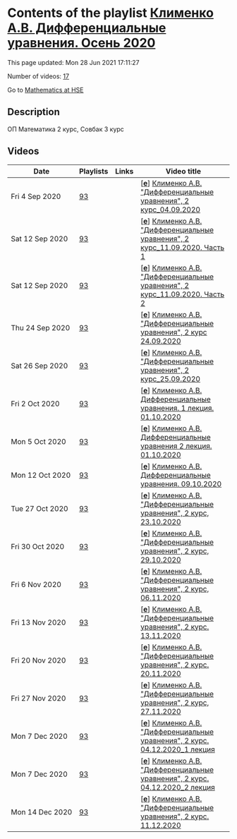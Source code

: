 # Contents of the playlist [Клименко А.В. Дифференциальные уравнения. Осень 2020](https://www.youtube.com/playlist?list=PLq3E5oubNNoApfc1PrVOJ3oft_hkEjV3-)

This page updated: Mon 28 Jun 2021 17:11:27

Number of videos: [17](#videos)

Go to [Mathematics at HSE](../README.md)

## Description

ОП Математика 2 курс, Совбак 3 курс

## Videos

|Date|Playlists|Links|Video title|
|---|---|---|---|
| Fri&nbsp;4&nbsp;Sep&nbsp;2020 | [93](../playlists/93 "Клименко А.В. Дифференциальные уравнения. Осень 2020") |  | [[**e**](https://studio.youtube.com/video/sLAIxOWhVZI/edit "Edit")] [Клименко А.В. &#34;Дифференциальные уравнения&#34;, 2 курс&#95;04.09.2020](https://www.youtube.com/watch?v=sLAIxOWhVZI&list=PLq3E5oubNNoApfc1PrVOJ3oft_hkEjV3-) |
| Sat&nbsp;12&nbsp;Sep&nbsp;2020 | [93](../playlists/93 "Клименко А.В. Дифференциальные уравнения. Осень 2020") |  | [[**e**](https://studio.youtube.com/video/56ZRyIvSLLE/edit "Edit")] [Клименко А.В. &#34;Дифференциальные уравнения&#34;, 2 курс&#95;11.09.2020. Часть 1](https://www.youtube.com/watch?v=56ZRyIvSLLE&list=PLq3E5oubNNoApfc1PrVOJ3oft_hkEjV3-) |
| Sat&nbsp;12&nbsp;Sep&nbsp;2020 | [93](../playlists/93 "Клименко А.В. Дифференциальные уравнения. Осень 2020") |  | [[**e**](https://studio.youtube.com/video/SFC3UDLlL7g/edit "Edit")] [Клименко А.В. &#34;Дифференциальные уравнения&#34;, 2 курс&#95;11.09.2020. Часть 2](https://www.youtube.com/watch?v=SFC3UDLlL7g&list=PLq3E5oubNNoApfc1PrVOJ3oft_hkEjV3-) |
| Thu&nbsp;24&nbsp;Sep&nbsp;2020 | [93](../playlists/93 "Клименко А.В. Дифференциальные уравнения. Осень 2020") |  | [[**e**](https://studio.youtube.com/video/Ajd7jNpJIKY/edit "Edit")] [Клименко А.В. &#34;Дифференциальные уравнения&#34;, 2 курс 24.09.2020](https://www.youtube.com/watch?v=Ajd7jNpJIKY&list=PLq3E5oubNNoApfc1PrVOJ3oft_hkEjV3-) |
| Sat&nbsp;26&nbsp;Sep&nbsp;2020 | [93](../playlists/93 "Клименко А.В. Дифференциальные уравнения. Осень 2020") |  | [[**e**](https://studio.youtube.com/video/vJeREn63Uo4/edit "Edit")] [Клименко А.В. &#34;Дифференциальные уравнения&#34;, 2 курс&#95;25.09.2020](https://www.youtube.com/watch?v=vJeREn63Uo4&list=PLq3E5oubNNoApfc1PrVOJ3oft_hkEjV3-) |
| Fri&nbsp;2&nbsp;Oct&nbsp;2020 | [93](../playlists/93 "Клименко А.В. Дифференциальные уравнения. Осень 2020") |  | [[**e**](https://studio.youtube.com/video/8GY1_Fwal34/edit "Edit")] [Клименко А.В. Дифференциальные уравнения. 1 лекция. 01.10.2020](https://www.youtube.com/watch?v=8GY1_Fwal34&list=PLq3E5oubNNoApfc1PrVOJ3oft_hkEjV3-) |
| Mon&nbsp;5&nbsp;Oct&nbsp;2020 | [93](../playlists/93 "Клименко А.В. Дифференциальные уравнения. Осень 2020") |  | [[**e**](https://studio.youtube.com/video/nDDEgfGcbTM/edit "Edit")] [Клименко А.В. Дифференциальные уравнения 2 лекция. 01.10.2020](https://www.youtube.com/watch?v=nDDEgfGcbTM&list=PLq3E5oubNNoApfc1PrVOJ3oft_hkEjV3-) |
| Mon&nbsp;12&nbsp;Oct&nbsp;2020 | [93](../playlists/93 "Клименко А.В. Дифференциальные уравнения. Осень 2020") |  | [[**e**](https://studio.youtube.com/video/shoUdCycl8g/edit "Edit")] [Клименко А.В. Дифференциальные уравнения. 09.10.2020](https://www.youtube.com/watch?v=shoUdCycl8g&list=PLq3E5oubNNoApfc1PrVOJ3oft_hkEjV3-) |
| Tue&nbsp;27&nbsp;Oct&nbsp;2020 | [93](../playlists/93 "Клименко А.В. Дифференциальные уравнения. Осень 2020") |  | [[**e**](https://studio.youtube.com/video/7azb0TVdrmk/edit "Edit")] [Клименко А.В. &#34;Дифференциальные уравнения&#34;, 2 курс, 23.10.2020](https://www.youtube.com/watch?v=7azb0TVdrmk&list=PLq3E5oubNNoApfc1PrVOJ3oft_hkEjV3-) |
| Fri&nbsp;30&nbsp;Oct&nbsp;2020 | [93](../playlists/93 "Клименко А.В. Дифференциальные уравнения. Осень 2020") |  | [[**e**](https://studio.youtube.com/video/TV2tAUTldvo/edit "Edit")] [Клименко А.В. &#34;Дифференциальные уравнения&#34;, 2 курс, 29.10.2020](https://www.youtube.com/watch?v=TV2tAUTldvo&list=PLq3E5oubNNoApfc1PrVOJ3oft_hkEjV3-) |
| Fri&nbsp;6&nbsp;Nov&nbsp;2020 | [93](../playlists/93 "Клименко А.В. Дифференциальные уравнения. Осень 2020") |  | [[**e**](https://studio.youtube.com/video/ZBLDIy4CqCA/edit "Edit")] [Клименко А.В. &#34;Дифференциальные уравнения&#34;, 2 курс, 06.11.2020](https://www.youtube.com/watch?v=ZBLDIy4CqCA&list=PLq3E5oubNNoApfc1PrVOJ3oft_hkEjV3-) |
| Fri&nbsp;13&nbsp;Nov&nbsp;2020 | [93](../playlists/93 "Клименко А.В. Дифференциальные уравнения. Осень 2020") |  | [[**e**](https://studio.youtube.com/video/JYpv-7FCAgA/edit "Edit")] [Клименко А.В. &#34;Дифференциальные уравнения&#34;, 2 курс. 13.11.2020](https://www.youtube.com/watch?v=JYpv-7FCAgA&list=PLq3E5oubNNoApfc1PrVOJ3oft_hkEjV3-) |
| Fri&nbsp;20&nbsp;Nov&nbsp;2020 | [93](../playlists/93 "Клименко А.В. Дифференциальные уравнения. Осень 2020") |  | [[**e**](https://studio.youtube.com/video/dEbwlg_CMlU/edit "Edit")] [Клименко А.В. &#34;Дифференциальные уравнения&#34;, 2 курс. 20.11.2020](https://www.youtube.com/watch?v=dEbwlg_CMlU&list=PLq3E5oubNNoApfc1PrVOJ3oft_hkEjV3-) |
| Fri&nbsp;27&nbsp;Nov&nbsp;2020 | [93](../playlists/93 "Клименко А.В. Дифференциальные уравнения. Осень 2020") |  | [[**e**](https://studio.youtube.com/video/gTpF8U0-LqI/edit "Edit")] [Клименко А.В. &#34;Дифференциальные уравнения&#34;, 2 курс, 27.11.2020](https://www.youtube.com/watch?v=gTpF8U0-LqI&list=PLq3E5oubNNoApfc1PrVOJ3oft_hkEjV3-) |
| Mon&nbsp;7&nbsp;Dec&nbsp;2020 | [93](../playlists/93 "Клименко А.В. Дифференциальные уравнения. Осень 2020") |  | [[**e**](https://studio.youtube.com/video/B90w7kJXAGQ/edit "Edit")] [Клименко А.В. &#34;Дифференциальные уравнения&#34;, 2 курс. 04.12.2020&#95;1 лекция](https://www.youtube.com/watch?v=B90w7kJXAGQ&list=PLq3E5oubNNoApfc1PrVOJ3oft_hkEjV3-) |
| Mon&nbsp;7&nbsp;Dec&nbsp;2020 | [93](../playlists/93 "Клименко А.В. Дифференциальные уравнения. Осень 2020") |  | [[**e**](https://studio.youtube.com/video/8UYLCxMa-Fg/edit "Edit")] [Клименко А.В. &#34;Дифференциальные уравнения&#34;, 2 курс. 04.12.2020&#95;2 лекция](https://www.youtube.com/watch?v=8UYLCxMa-Fg&list=PLq3E5oubNNoApfc1PrVOJ3oft_hkEjV3-) |
| Mon&nbsp;14&nbsp;Dec&nbsp;2020 | [93](../playlists/93 "Клименко А.В. Дифференциальные уравнения. Осень 2020") |  | [[**e**](https://studio.youtube.com/video/6Huhav_cLbI/edit "Edit")] [Клименко А.В. &#34;Дифференциальные уравнения&#34;, 2 курс. 11.12.2020](https://www.youtube.com/watch?v=6Huhav_cLbI&list=PLq3E5oubNNoApfc1PrVOJ3oft_hkEjV3-) |
